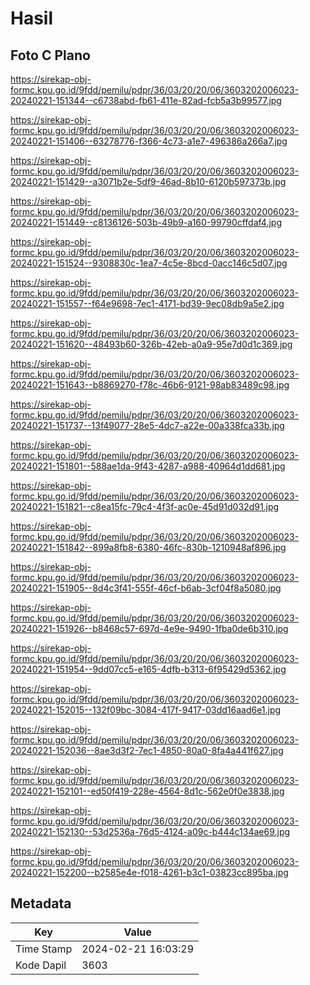 # Hasil

## Foto C Plano

https://sirekap-obj-formc.kpu.go.id/9fdd/pemilu/pdpr/36/03/20/20/06/3603202006023-20240221-151344--c6738abd-fb61-411e-82ad-fcb5a3b99577.jpg

https://sirekap-obj-formc.kpu.go.id/9fdd/pemilu/pdpr/36/03/20/20/06/3603202006023-20240221-151406--63278776-f366-4c73-a1e7-496386a266a7.jpg

https://sirekap-obj-formc.kpu.go.id/9fdd/pemilu/pdpr/36/03/20/20/06/3603202006023-20240221-151429--a3071b2e-5df9-46ad-8b10-6120b597373b.jpg

https://sirekap-obj-formc.kpu.go.id/9fdd/pemilu/pdpr/36/03/20/20/06/3603202006023-20240221-151449--c8136126-503b-49b9-a160-99790cffdaf4.jpg

https://sirekap-obj-formc.kpu.go.id/9fdd/pemilu/pdpr/36/03/20/20/06/3603202006023-20240221-151524--9308830c-1ea7-4c5e-8bcd-0acc146c5d07.jpg

https://sirekap-obj-formc.kpu.go.id/9fdd/pemilu/pdpr/36/03/20/20/06/3603202006023-20240221-151557--f64e9698-7ec1-4171-bd39-9ec08db9a5e2.jpg

https://sirekap-obj-formc.kpu.go.id/9fdd/pemilu/pdpr/36/03/20/20/06/3603202006023-20240221-151620--48493b60-326b-42eb-a0a9-95e7d0d1c369.jpg

https://sirekap-obj-formc.kpu.go.id/9fdd/pemilu/pdpr/36/03/20/20/06/3603202006023-20240221-151643--b8869270-f78c-46b6-9121-98ab83489c98.jpg

https://sirekap-obj-formc.kpu.go.id/9fdd/pemilu/pdpr/36/03/20/20/06/3603202006023-20240221-151737--13f49077-28e5-4dc7-a22e-00a338fca33b.jpg

https://sirekap-obj-formc.kpu.go.id/9fdd/pemilu/pdpr/36/03/20/20/06/3603202006023-20240221-151801--588ae1da-9f43-4287-a988-40964d1dd681.jpg

https://sirekap-obj-formc.kpu.go.id/9fdd/pemilu/pdpr/36/03/20/20/06/3603202006023-20240221-151821--c8ea15fc-79c4-4f3f-ac0e-45d91d032d91.jpg

https://sirekap-obj-formc.kpu.go.id/9fdd/pemilu/pdpr/36/03/20/20/06/3603202006023-20240221-151842--899a8fb8-6380-46fc-830b-1210948af896.jpg

https://sirekap-obj-formc.kpu.go.id/9fdd/pemilu/pdpr/36/03/20/20/06/3603202006023-20240221-151905--8d4c3f41-555f-46cf-b6ab-3cf04f8a5080.jpg

https://sirekap-obj-formc.kpu.go.id/9fdd/pemilu/pdpr/36/03/20/20/06/3603202006023-20240221-151926--b8468c57-697d-4e9e-9490-1fba0de6b310.jpg

https://sirekap-obj-formc.kpu.go.id/9fdd/pemilu/pdpr/36/03/20/20/06/3603202006023-20240221-151954--9dd07cc5-e165-4dfb-b313-6f95429d5362.jpg

https://sirekap-obj-formc.kpu.go.id/9fdd/pemilu/pdpr/36/03/20/20/06/3603202006023-20240221-152015--132f09bc-3084-417f-9417-03dd16aad6e1.jpg

https://sirekap-obj-formc.kpu.go.id/9fdd/pemilu/pdpr/36/03/20/20/06/3603202006023-20240221-152036--8ae3d3f2-7ec1-4850-80a0-8fa4a441f627.jpg

https://sirekap-obj-formc.kpu.go.id/9fdd/pemilu/pdpr/36/03/20/20/06/3603202006023-20240221-152101--ed50f419-228e-4564-8d1c-562e0f0e3838.jpg

https://sirekap-obj-formc.kpu.go.id/9fdd/pemilu/pdpr/36/03/20/20/06/3603202006023-20240221-152130--53d2536a-76d5-4124-a09c-b444c134ae69.jpg

https://sirekap-obj-formc.kpu.go.id/9fdd/pemilu/pdpr/36/03/20/20/06/3603202006023-20240221-152200--b2585e4e-f018-4261-b3c1-03823cc895ba.jpg


## Metadata

| Key        | Value               |
| ---------- | ------------------- |
| Time Stamp | 2024-02-21 16:03:29 |
| Kode Dapil | 3603                |



